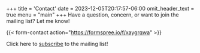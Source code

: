 +++
title = 'Contact'
date = 2023-12-05T20:17:57-06:00
omit_header_text = true
menu = "main"
+++
Have a question, concern, or want to join the mailing list? Let me know!


{{< form-contact action="https://formspree.io/f/xaygrqwa" >}}

Click here to [subscribe](mailto://subscribe@andrew-meyer.com) to the mailing list!